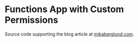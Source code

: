 Functions App with Custom Permissions
=====================================

Source code supporting the blog article at [mikaberglund.com](https://mikaberglund.com/using-azure-functions-to-build-a-rest-api-with-custom-application-permissions/).
